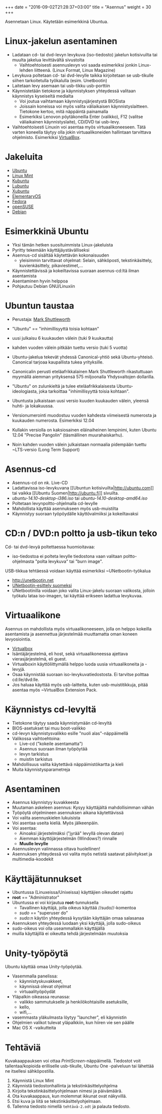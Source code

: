 +++
date = "2016-09-02T21:28:37+03:00"
title = "Asennus"
weight = 30
+++

Asennetaan Linux. Käytetään esimerkkinä Ubuntua.

Linux-jakelun asentaminen
==========================

- Ladataan cd- tai dvd-levyn levykuva (iso-tiedosto) jakelun kotisivuilta tai muulta jakelua levittävältä sivustolta
   - Vaihtoehtoisesti asennuslevyn voi saada esimerkiksi jonkin Linux-lehden liitteenä. (Linux Format, Linux Magazine)
- Levykuva poltetaan cd- tai dvd-levylle taikka kirjoitetaan se usb-tikulle siihen tarkoitetulla työkalulla (esim. Unetbootin)
- Laitetaan levy asemaan tai usb-tikku usb-porttiin
- Käynnistetään tietokone ja käynnistyksen yhteydessä valitaan käynnistys kyseiseltä medialta
   - Voi joutua vaihtamaan käynnistysjärjestystä BIOSista
   - Joissain koneissa voi myös valita väliaikaisen käynnistyslaitteen. Tietokone kertoo, mitä näppäintä painamalla
   - Esimerkiksi Lenovon pöytäkoneilla Enter (valikko), F12 (valitse väliaikainen käynnistyslaite), CD/DVD tai usb-levy.
- Vaihtoehtoisesti Linuxin voi asentaa myös virtuaalikoneeseen. Tätä varten koneella täytyy olla jokin virtuaalikoneiden
  hallintaan tarvittava ohjelmisto. Esimerkiksi [VirtualBox].



Jakeluita
==========================

* [Ubuntu](http://ubuntu.com)
* [Linux Mint](http://linuxmint.com)
* [Kubuntu](http://kubuntu.org)
* [Lubuntu](http://lubuntu.org)
* [Xubuntu](http://xubuntu.org)
* [ElementaryOS](http://elementaryos.org)
* [Fedora](http://fedoraproject.org/fi/)
* [openSUSE](http://opensuse.fi/)
* [Debian](http://www.debian.org)



Esimerkkinä Ubuntu
==========================

* Yksi tämän hetken suosituimmista Linux-jakeluista
* Pyritty tekemään käyttäjäystävälliseksi
* Asennus-cd sisältää käytettävän kokonaisuuden
    * yleisimmin tarvittavat ohjelmat: Selain, sähköposti, tekstinkäsittely, kuvienkäsittely, pikaviestimet,...
* Käynnistettävissä ja kokeiltavissa suoraan asennus-cd:ltä ilman asentamista
* Asentaminen hyvin helppoa
* Pohjautuu Debian GNU/Linuxiin



Ubuntun taustaa
==========================

* Perustaja: [Mark Shuttleworth](http://en.wikipedia.org/wiki/Mark_Shuttleworth)
* "Ubuntu" == "inhimillisyyttä toisia kohtaan"
* uusi julkaisu 6 kuukauden välein (tuki 9 kuukautta)
* kahden vuoden välein pitkään tuettu versio (tuki 5 vuotta)

* Ubuntu-jakelua tekevät yhdessä Canonical-yhtiö sekä Ubuntu-yhteisö. Canonical tarjoaa kaupallista tukea yrityksille.
* Canonicalin perusti eteläafrikkalainen Mark Shuttleworth rikastuttuaan myymällä aiemman yrityksensä 575 miljoonalla Yhdysvaltojen dollarilla.
* "Ubuntu" on zulunkieltä ja tulee eteläafrikkalaisesta Ubuntu-ideologiasta, joka tarkoittaa "inhimillisyyttä toisia kohtaan".
* Ubuntusta julkaistaan uusi versio kuuden kuukauden välein, yleensä huhti- ja lokakuussa.
* Versionumerointi muodostuu vuoden kahdesta viimeisestä numerosta ja kuukauden numerosta. Esimerkiksi 12.04
* Kullakin versiolla on kaksiosainen eläinaiheinen lempinimi, kuten Ubuntu 12.04 "Precise Pangolin" (täsmällinen muurahaiskarhu).
* Noin kahden vuoden välein julkaistaan normaalia pidempään tuettu ~LTS-versio (Long Term Support)



Asennus-cd
==========================

* Asennus-cd on nk. Live-CD
* Ladattavissa iso-levykuvana [[Ubuntun kotisivuilta|http://ubuntu.com]] tai vaikka [[Ubuntu Suomen|http://ubuntu.fi]] sivuilta.
* *ubuntu-14.10-desktop-i386.iso* tai *ubuntu-14.10-desktop-amd64.iso*
* Poltetaan levynpoltto-ohjelmalla cd-levylle
* Mahdollista käyttää asennukseen myös usb-muistilta
* Käynnistyy suoraan työpöydälle käyttövalmiiksi ja kokeiltavaksi




CD:n / DVD:n poltto ja usb-tikun teko
==========================

Cd- tai dvd-levyä poltettaessa huomioitavaa:

* iso-tiedostoa ei polteta levylle tiedostona vaan valitaan poltto-ohjelmasta "polta levykuva" tai "burn image".

USB-tikkua tehtäessä voidaan käyttää esimerkiksi ~UNetbootin-työkalua

* http://unetbootin.net
* [UNetbootin-esittely suomeksi](http://viikonvalo.fi/Unetbootin)
* UNetbootinilla voidaan joko valita Linux-jakelu suoraan valikosta, jolloin työkalu lataa iso-imagen, tai käyttää erikseen ladattua levykuvaa.



Virtuaalikone
==========================

Asennus on mahdollista myös virtuaalikoneeseen, jolla on helppo kokeilla asentamista ja asennettua järjestelmää muuttamatta oman koneen levyosiointia.

* [Virtualbox](http://virtualbox.org/)
* Isäntäjärjestelmä, eli host, sekä virtuaalikoneessa ajettava vierasjärjestelmä, eli guest.
* Virtualboxin käyttöliittymällä helppo luoda uusia virtuaalikoneita ja -levyjä.
* Osaa käynnistää suoraan iso-levykuvatiedostosta. Ei tarvitse polttaa cd:lle/dvd:lle.
* Jos haluaa käyttää myös usb-laitteita, kuten usb-muistitikkuja, pitää asentaa myös ~VirtualBox Extension Pack.




Käynnistys cd-levyltä
==========================

* Tietokone täytyy saada käynnistymään cd-levyltä
* BIOS-asetukset tai muu boot-valikko
* cd-levyn käynnistysvalikko esille "nuoli alas"-näppäimellä
* Valikossa vaihtoehtoina:
    * Live-cd ("kokeile asentamatta")
    * Asennus suoraan ilman työpöytää
    * levyn tarkistus
    * muistin tarkistus
* Mahdollisuus valita käytettävä näppäimistökartta ja kieli
* Muita käynnistysparametreja




Asentaminen
==========================

* Asennus käynnistyy kuvakkeesta
* Muutaman askeleen asennus: Kysyy käyttäjältä mahdollisimman vähän
* Työpöytä ohjelmineen asennuksen aikana käytettävissä
* Voi valita asennuskielen lukuisista
* Voi asentaa useita kieliä. Myös jälkeenpäin.
* Voi asentaa:
    * Ainoaksi järjestelmäksi ("jyrää" levyllä olevan datan)
    * Aiemman käyttöjärjestelmän (Windows?) rinnalle
    * **Muulle levylle**
* Asennuslevyn valinnassa oltava huolellinen!
* Asennuksen yhteydessä voi valita myös netistä saatavat päivitykset ja multimedia-koodekit




Käyttäjätunnukset
==========================

* Ubuntussa (Linuxeissa/Unixeissa) käyttäjien oikeudet rajattu
* **root** == "Administrator"
* Ubuntussa ei voi kirjautua **root**-tunnuksella
    * Tavallinen käyttäjä, jolla oikeus käyttää //sudo//-komentoa
    * *sudo* == "superuser do"
    * *sudo*:n käytön yhteydessä kysytään käyttäjän omaa salasanaa
* Asennuksen yhteydessä luodaan yksi käyttäjä, jolla sudo-oikeus
* sudo-oikeus voi olla useammallakin käyttäjällä
* muilla käyttäjillä ei oikeutta tehdä järjestelmään muutoksia





Unity-työpöytä
==========================

Ubuntu käyttää omaa Unity-työpöytää.

* Vasemmalla panelissa:
    * käynnistyskuvakkeet,
    * käynnissä olevat ohjelmat
    * virtuaalityöpöydät
* Yläpalkin oikeassa reunassa:
    * valikko sammutukselle ja henkilökohtaisille asetuksille,
    * kello,
    * wifi,...
* vasemmasta yläkulmasta löytyy "launcher", eli käynnistin
* Ohjelmien valikot tulevat yläpalkkiin, kun hiiren vie sen päälle
* Mac OS X -vaikutteita



Tehtäviä
==========================

Kuvakaappauksen voi ottaa *PrintScreen*-näppäimellä. Tiedostot voit tallentaa/kopioida erilliselle usb-tikulle, Ubuntu One -palveluun tai lähettää ne itsellesi sähköpostilla.

1. Käynnistä Linux Mint
2. Käynnistä tiedostonhallinta ja tekstinkäsittelyohjelma
3. Kirjoita tekstinkäsittelyohjelmaan nimesi ja päivämäärä.
4. Ota kuvakaappaus, kun molemmat ikkunat ovat näkyvillä.
5. Etsi kuva ja liitä se tekstinkäsittelyohjelmaan.
6. Tallenna tiedosto nimellä `tehtävä-2.odt` ja palauta tiedosto.





[VirtualBox]: https://www.virtualbox.org/ "VirtualBox"
